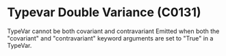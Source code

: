# Typevar Double Variance (C0131)

TypeVar cannot be both covariant and contravariant Emitted when both the
"covariant" and "contravariant" keyword arguments are set to "True" in a
TypeVar.
